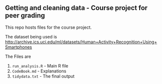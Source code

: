 ## Getting and cleaning data - Course project for peer grading

This repo hosts files for the course project.

The dataset being used is http://archive.ics.uci.edu/ml/datasets/Human+Activity+Recognition+Using+Smartphones

The Files are

1) `run_analysis.R` - Main R file
1) `CodeBook.md` - Explanations
1) `tidydata.txt` - The final output
